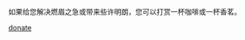 如果给您解决燃眉之急或带来些许明朗，您可以打赏一杯咖啡或一杯香茗。

[^_^]:
    https://cdn.jsdelivr.net/gh/sy-records/staticfile/images/donate.png ':size=500xauto'

[donate](https://donate.qq52o.me/ ':include :type=iframe')
